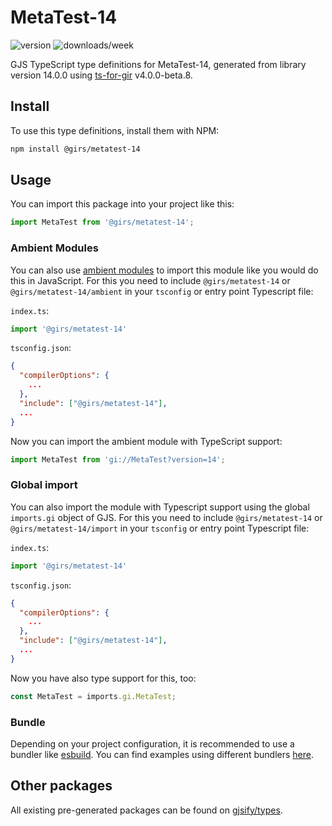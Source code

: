 
# MetaTest-14

![version](https://img.shields.io/npm/v/@girs/metatest-14)
![downloads/week](https://img.shields.io/npm/dw/@girs/metatest-14)


GJS TypeScript type definitions for MetaTest-14, generated from library version 14.0.0 using [ts-for-gir](https://github.com/gjsify/ts-for-gir) v4.0.0-beta.8.


## Install

To use this type definitions, install them with NPM:
```bash
npm install @girs/metatest-14
```

## Usage

You can import this package into your project like this:
```ts
import MetaTest from '@girs/metatest-14';
```

### Ambient Modules

You can also use [ambient modules](https://github.com/gjsify/ts-for-gir/tree/main/packages/cli#ambient-modules) to import this module like you would do this in JavaScript.
For this you need to include `@girs/metatest-14` or `@girs/metatest-14/ambient` in your `tsconfig` or entry point Typescript file:

`index.ts`:
```ts
import '@girs/metatest-14'
```

`tsconfig.json`:
```json
{
  "compilerOptions": {
    ...
  },
  "include": ["@girs/metatest-14"],
  ...
}
```

Now you can import the ambient module with TypeScript support: 

```ts
import MetaTest from 'gi://MetaTest?version=14';
```

### Global import

You can also import the module with Typescript support using the global `imports.gi` object of GJS.
For this you need to include `@girs/metatest-14` or `@girs/metatest-14/import` in your `tsconfig` or entry point Typescript file:

`index.ts`:
```ts
import '@girs/metatest-14'
```

`tsconfig.json`:
```json
{
  "compilerOptions": {
    ...
  },
  "include": ["@girs/metatest-14"],
  ...
}
```

Now you have also type support for this, too:

```ts
const MetaTest = imports.gi.MetaTest;
```

### Bundle

Depending on your project configuration, it is recommended to use a bundler like [esbuild](https://esbuild.github.io/). You can find examples using different bundlers [here](https://github.com/gjsify/ts-for-gir/tree/main/examples).

## Other packages

All existing pre-generated packages can be found on [gjsify/types](https://github.com/gjsify/types).

